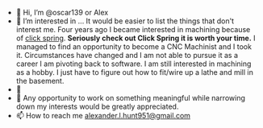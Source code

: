 - 👋 Hi, I’m @oscar139 or Alex
- 👀 I’m interested in ... It would be easier to list the things that don't interest me. Four years ago I became interested in machining because of [click spring](https://www.youtube.com/watch?v=dU7iKNmQBIs). **Seriously check out Click Spring it is worth your time.** I managed to find an opportunity to become a CNC Machinist and I took it. Circumstances have changed and I am not able to pursue it as a career I am pivoting back to software. I am still interested in machining as a hobby. I just have to figure out how to fit/wire up a lathe and mill in the basement.    
- 🌱      
- 💞️ Any opportunity to work on something meaningful while narrowing down my interests would be greatly appreciated.  
- 📫 How to reach me alexander.l.hunt951@gmail.com

<!---
oscar139/oscar139 is a ✨ special ✨ repository because its `README.md` (this file) appears on your GitHub profile.
You can click the Preview link to take a look at your changes.
--->
